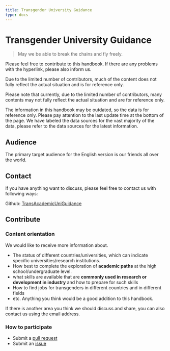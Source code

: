 ```yaml
---
title: Transgender University Guidance
type: docs
---
```


# Transgender University Guidance

> May we be able to break the chains and fly freely.

Please feel free to contribute to this handbook. If there are any problems with the hyperlink, please also inform us.

Due to the limited number of contributors, much of the content does not fully reflect the actual situation and is for reference only.

Please note that currently, due to the limited number of contributors, many contents may not fully reflect the actual situation and are for reference only.

The information in this handbook may be outdated, so the data is for reference only. Please pay attention to the last update time at the bottom of the page. We have labeled the data sources for the vast majority of the data, please refer to the data sources for the latest information.

## Audience

The primary target audience for the English version is our friends all over the world.

## Contact

If you have anything want to discuss, please feel free to contact us with following ways:

Github: [TransAcademicUniGuidance](https://github.com/one-among-us/TransAcademicUniGuide)

## Contribute

### Content orientation

We would like to receive more information about.
- The status of different countries/universities, which can indicate specific universities/research institutions.
- How best to complete the exploration of **academic paths** at the high school/undergraduate level.
- what skills are available that are **commonly used in research or development in industry** and how to prepare for such skills
- How to find jobs for transgenders in different countries and in different fields
- etc. Anything you think would be a good addition to this handbook.

If there is another area you think we should discuss and share, you can also contact us using the email address.

### How to participate

- Submit a [pull request](https://github.com/one-among-us/TransAcademicUniGuide/pulls)
- Submit an [issue](https://github.com/one-among-us/TransAcademicUniGuide/issues)
<!-- - Send an email to [this address](mailto:contact@transacademic.org)
- Submit your comments using the following form (can be filled out in any language you want to use):
  - [Country](https://docs.google.com/forms/d/e/1FAIpQLSfm40NK_kWylDTy-cIhUibpX1LaVx-6vw4EF2x7SgXSIhlXOA/viewform)
  - [University](https://docs.google.com/forms/d/e/1FAIpQLSdTduZ0wpgJ3W4LDPQ6u_Vm6Gi_AMZYZnwYFl5ifT8SO4yJmA/viewform)
  - [Field of study](https://docs.google.com/forms/d/e/1FAIpQLScgX2iVOC2_5Z3tmbp4kJq6Es2RrEOypUpzaoNIEg-5yNmqFw/viewform) -->
